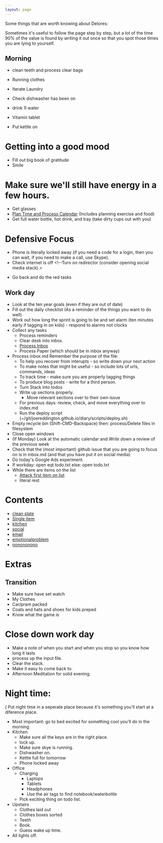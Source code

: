```yaml
---
layout: page
---
```


Some things that are worth knowing about Delores: 

Sometimes it's useful to follow the page step by step, but a lot of the time 90% of the value is found by writing it out once so that you spot those times you are lying to yourself. 

<!-- Limit the amount of internet needed early on --> 
<div id="score">
<script>
</script>
</div>

## Morning 
* clean teeth and process clear bags
* Running clothes
* Iterate Laundry 

* Check dishwasher has been on
* drink 1l water
* Vitamin tablet
* Put kettle on 


# Getting into a good mood 
* Fill out big book of gratitude
* Smile

# Make sure we'll still have energy in a few hours. 
* Get glasses
* [Plan Time and Process Calendar](process_calendar) (Includes planning exercise and food) <!--Because something might be urgent --> 
* Get full water bottle, hot drink, and tray (take dirty cups out with you) 


# Defensive Focus  
* Phone is literally locked away (if you need a code for a login, then you can wait, if you need to make a call, use Skype).
* Check internet is off <!--Turn on redirector (consider opening social media stack).>
<!--* Commit to work in vim. --> 
* Go back and do the red tasks 

## Work day
* Look at the ten year goals (even if they are out of date) 
* Fill out the daily checklist (As a reminder of the things you want to do well) 
* Work out how long the sprint is going to be and set alarm  (ten minutes early if tagging in on kids)  - respond to alarms not clocks 
* Collect any tasks
  * Process reminders
  * Clear desk into inbox. 
  * [Process Inbox](process_inbox)
  * Process Paper (which should be in inbox anyway)
* Process inbox.md
Remember the purpose of the file: 
    * To help you recover from interupts  - so write down your next action
    * To make notes that might be useful - so include lots of urls, commands, ideas
    * To track time - make sure you are properly tagging things 
    * To produce blog posts - write for a third person.
  * Turn Stack into todos 
  * Write up sections properly.
    * Move relevant sections over to their own issue
  * For previous days: review, check, and move everything over to index.md
  * Run the deploy script  (~/git/joereddington.github.io/diary/scripts/deploy.sh)
* Empty recycle bin (Shift-CMD-Backspace) then: process/Delete files in filesystem
* Close open windows 
* (If Monday) Look at the automatic calendar and *Write down* a review of the previous week
* Check that the (most important) github issue that you are going to focus on is in inbox.md (and that you have put it on social media) 
* Do today's Google Ads experiment. 
* If workday: open eqt.todo.txt else: open todo.txt
* While there are items on the list 
  * [Attack first item on list](listitem)
  * literal rest


<script>


function copy(){
navigator.clipboard.writeText(`
* Clear desk into inbox. 
* [Process Inbox](process_inbox)
* Process Paper
* Process reminders
* Process Couple Reminders.
* Process/Delete files in fileless `) 
}


</script>


# Contents 
* [clean slate](clean_slate)
* [Single item](listitem)
* [kitchen](clean_kitchen)
* [social](social)
* [email](email)
* [emotionalproblem](emotionalproblem)
* [nonononono](nonononono)


# Extras 

## Transition 
* Make sure have set watch 
* My Clothes 
* Car/pram packed 
* Coats and hats and shoes for kids preped
* Know what the game is 



# Close down work day 
* Make a note of when you start and when you stop so you know how long it lasts
* process up the input file. 
* Clear the stack. 
* Make it easy to come back to. 
* Afternoon Meditation for solid evening.  

# Night time: 
( Put night time in a seperate place because it's something you'll start at a diference place. 
* Most important: go to bed excited for something cool you'll do in the morning. 
* Kitchen 
  * Make sure all the keys are in the right place. 
  * lock up. 
  * Make sure skye is running. 
  * Dishwasher on. 
  * Kettle full for tomorrow 
  * Phone locked away
* Office
  * Charging
    * Laptops
    * Tablets
    * Headphones
    * Use the air tags to find notebook/waterbottle  
  * Pick exciting thing on todo list. 
* Upstairs
  * Clothes laid out
  * Clothes boxes sorted
  * Teeth 
  * Book. 
  * Guess wake up time. 
* All lights off. 

<div>
<script>
setup();
</script>
</div>
